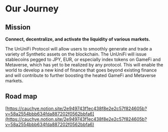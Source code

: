 # Our Journey

## Mission

**Connect, decentralize, and activate the liquidity of various markets.**

The UnUniFi Protocol will allow users to smoothly generate and trade a variety of Synthetic assets on the blockchain. The UnUniFi will issue stablecoins pegged to JPY, EUR, or especially index tokens on GameFi and Metaverse, which has yet to be realized by any protocol. This will enable the world to develop a new kind of finance that goes beyond existing finance and will contribute to further boosting the heated GameFi and Metaverse markets.&#x20;

## Road map

[https://cauchye.notion.site/2e949743f1ec438f8e2e2c57f824605b?v=58a2554bbb634fda887202f0562bbfa6](https://cauchye.notion.site/2e949743f1ec438f8e2e2c57f824605b?v=58a2554bbb634fda887202f0562bbfa6)

